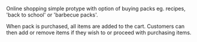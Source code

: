 Online shopping simple protype with option of buying packs eg. recipes, 'back to school' or 'barbecue packs'.

When pack is purchased, all items are added to the cart. Customers can then add or remove items if they wish to or proceed with purchasing items.
